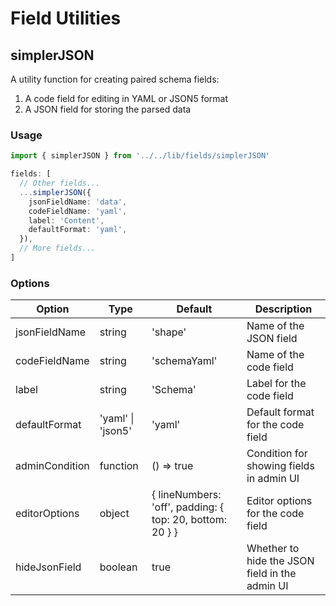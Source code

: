 # Field Utilities

## simplerJSON

A utility function for creating paired schema fields:

1. A code field for editing in YAML or JSON5 format
2. A JSON field for storing the parsed data

### Usage

```typescript
import { simplerJSON } from '../../lib/fields/simplerJSON'

fields: [
  // Other fields...
  ...simplerJSON({
    jsonFieldName: 'data',
    codeFieldName: 'yaml',
    label: 'Content',
    defaultFormat: 'yaml',
  }),
  // More fields...
]
```

### Options

| Option         | Type              | Default                                                  | Description                                    |
| -------------- | ----------------- | -------------------------------------------------------- | ---------------------------------------------- |
| jsonFieldName  | string            | 'shape'                                                  | Name of the JSON field                         |
| codeFieldName  | string            | 'schemaYaml'                                             | Name of the code field                         |
| label          | string            | 'Schema'                                                 | Label for the code field                       |
| defaultFormat  | 'yaml' \| 'json5' | 'yaml'                                                   | Default format for the code field              |
| adminCondition | function          | () => true                                               | Condition for showing fields in admin UI       |
| editorOptions  | object            | { lineNumbers: 'off', padding: { top: 20, bottom: 20 } } | Editor options for the code field              |
| hideJsonField  | boolean           | true                                                     | Whether to hide the JSON field in the admin UI |
